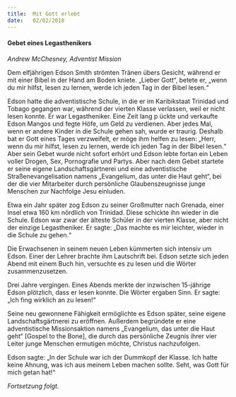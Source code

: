```yaml
---
title:  Mit Gott erlebt
date:   02/02/2018
---
```


#### Gebet eines Legasthenikers

_Andrew McChesney, Adventist Mission_

Dem elfjährigen Edson Smith strömten Tränen übers Gesicht, während er mit einer Bibel in der Hand am Boden kniete. „Lieber Gott“, betete er, „wenn du mir hilfst, lesen zu lernen, werde ich jeden Tag in der Bibel lesen.“

Edson hatte die adventistische Schule, in die er im Karibikstaat Trinidad und Tobago gegangen war, während der vierten Klasse verlassen, weil er nicht lesen konnte. Er war Legastheniker. Eine Zeit lang p ückte und verkaufte Edson Mangos und fegte Höfe, um Geld zu verdienen. Aber jedes Mal, wenn er andere Kinder in die Schule gehen sah, wurde er traurig. Deshalb bat er Gott eines Tages verzweifelt, er möge ihm helfen zu lesen: „Herr, wenn du mir hilfst, lesen zu lernen, werde ich jeden Tag in der Bibel lesen.“ Aber sein Gebet wurde nicht sofort erhört und Edson lebte fortan ein Leben voller Drogen, Sex, Pornografie und Partys. Aber nach dem Gebet startete er seine eigene Landschaftsgärtnerei und eine adventistische Straßenevangelisation namens „Evangelium, das unter die Haut geht“, bei der die vier Mitarbeiter durch persönliche Glaubenszeugnisse junge Menschen zur Nachfolge Jesu einluden.

Etwa ein Jahr später zog Edson zu seiner Großmutter nach Grenada, einer Insel etwa 160 km nördlich von Trinidad. Diese schickte ihn wieder in die Schule. Edson war zwar der älteste Schüler in der vierten Klasse, aber nicht der einzige Legastheniker. Er sagte: „Das machte es mir leichter, wieder in die Schule zu gehen.“

Die Erwachsenen in seinem neuen Leben kümmerten sich intensiv um Edson. Einer der Lehrer brachte ihm Lautschrift bei. Edson setzte sich jeden Abend mit einem Buch hin, versuchte es zu lesen und die Wörter zusammenzusetzen.

Drei Jahre vergingen. Eines Abends merkte der inzwischen 15-jährige Edson plötzlich, dass er lesen konnte. Die Wörter ergaben Sinn. Er sagte: „Ich fing wirklich an zu lesen!“

Seine neu gewonnene Fähigkeit ermöglichte es Edson später, seine eigene Landschaftsgärtnerei zu eröffnen. Außerdem begründete er eine adventistische Missionsaktion namens „Evangelium, das unter die Haut geht“ [Gospel to the Bone], die durch das persönliche Zeugnis ihrer vier Leiter junge Menschen ermutigen möchte, Christus nachzufolgen.

Edson sagte: „In der Schule war ich der Dummkopf der Klasse. Ich hatte keine Ahnung, was ich aus meinem Leben machen sollte. Seht, was Gott für mich getan hat!“

_Fortsetzung folgt._
